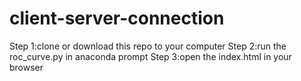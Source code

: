 # client-server-connection
Step 1:clone or download this repo to your computer
Step 2:run the roc_curve.py in anaconda prompt
Step 3:open the index.html in your browser
